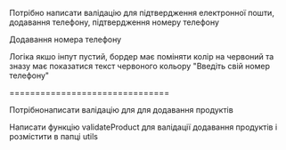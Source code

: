 Потрібно написати валідацію для підтвердження електронної пошти, додавання телефону, підтвердження номеру телефону 

Додавання номера телефону

Логіка якшо інпут пустий, бордер має поміняти колір на червоний та зназу має показатися текст червоного кольору "Введіть свій номер телефону"



===============================

Потрібнонаписати валідацію для для додавання продуктів

Написати функцію validateProduct для валідації додавання продуктів і розмістити в папці utils 
